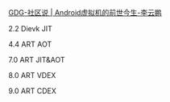 [GDG-社区说 | Android虚拟机的前世今生-李云鹏](https://www.bilibili.com/video/BV1aU4y1574T?p=1&share_medium=android&share_plat=android&share_source=WEIXIN&share_tag=s_i&timestamp=1625037337&unique_k=0k3IdT)



 2.2 Dievk JIT

4.4 ART AOT

7.0 ART JIT&AOT

8.0 ART VDEX

9.0 ART CDEX